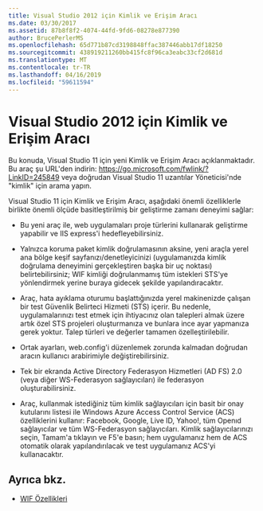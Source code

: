 ```yaml
---
title: Visual Studio 2012 için Kimlik ve Erişim Aracı
ms.date: 03/30/2017
ms.assetid: 87b8f8f2-4074-44fd-9fd6-08278e877390
author: BrucePerlerMS
ms.openlocfilehash: 65d771b87cd3198848ffac387446abb17df18250
ms.sourcegitcommit: 438919211260bb415fc8f96ca3eabc33cf2d681d
ms.translationtype: MT
ms.contentlocale: tr-TR
ms.lasthandoff: 04/16/2019
ms.locfileid: "59611594"
---
```

# <a name="identity-and-access-tool-for-visual-studio-2012"></a>Visual Studio 2012 için Kimlik ve Erişim Aracı
Bu konuda, Visual Studio 11 için yeni Kimlik ve Erişim Aracı açıklanmaktadır. Bu araç şu URL'den indirin: <https://go.microsoft.com/fwlink/?LinkID=245849> veya doğrudan Visual Studio 11 uzantılar Yöneticisi'nde "kimlik" için arama yapın.  
  
 Visual Studio 11 için Kimlik ve Erişim Aracı, aşağıdaki önemli özelliklerle birlikte önemli ölçüde basitleştirilmiş bir geliştirme zamanı deneyimi sağlar:  
  
-   Bu yeni araç ile, web uygulamaları proje türlerini kullanarak geliştirme yapabilir ve IIS express'i hedefleyebilirsiniz.  
  
-   Yalnızca koruma paket kimlik doğrulamasının aksine, yeni araçla yerel ana bölge keşif sayfanızı/denetleyicinizi (uygulamanızda kimlik doğrulama deneyimini gerçekleştiren başka bir uç noktası) belirtebilirsiniz; WIF kimliği doğrulanmamış tüm istekleri STS'ye yönlendirmek yerine buraya gidecek şekilde yapılandıracaktır.  
  
-   Araç, hata ayıklama oturumu başlattığınızda yerel makinenizde çalışan bir test Güvenlik Belirteci Hizmeti (STS) içerir. Bu nedenle, uygulamalarınızı test etmek için ihtiyacınız olan talepleri almak üzere artık özel STS projeleri oluşturmanıza ve bunlara ince ayar yapmanıza gerek yoktur. Talep türleri ve değerler tamamen özelleştirilebilir.  
  
-   Ortak ayarları, web.config'i düzenlemek zorunda kalmadan doğrudan aracın kullanıcı arabirimiyle değiştirebilirsiniz.  
  
-   Tek bir ekranda Active Directory Federasyon Hizmetleri (AD FS) 2.0 (veya diğer WS-Federasyon sağlayıcıları) ile federasyon oluşturabilirsiniz.  
  
-   Araç, kullanmak istediğiniz tüm kimlik sağlayıcıları için basit bir onay kutularını listesi ile Windows Azure Access Control Service (ACS) özelliklerini kullanır: Facebook, Google, Live ID, Yahoo!, tüm Openıd sağlayıcılar ve tüm WS-Federasyon sağlayıcıları. Kimlik sağlayıcılarınızı seçin, Tamam'a tıklayın ve F5'e basın; hem uygulamanız hem de ACS otomatik olarak yapılandırılacak ve test uygulamanız ACS'yi kullanacaktır.  
  
## <a name="see-also"></a>Ayrıca bkz.

- [WIF Özellikleri](../../../docs/framework/security/wif-features.md)
